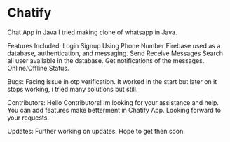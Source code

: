 # Chatify
Chat App in Java
I tried making clone of whatsapp in Java.

Features Included:
Login Signup Using Phone Number
Firebase used as a database, authentication, and messaging.
Send Receive Messages
Search all user available in the database.
Get notifications of the messages.
Online/Offline Status.

Bugs:
Facing issue in otp verification. It worked in the start but later on it stops working, i tried many solutions but still.

Contributors:
Hello Contributors! Im looking for your assistance and help. You can add features make betterment in Chatify App. Looking forward to your requests.

Updates:
Further working on updates. Hope to get then soon.
